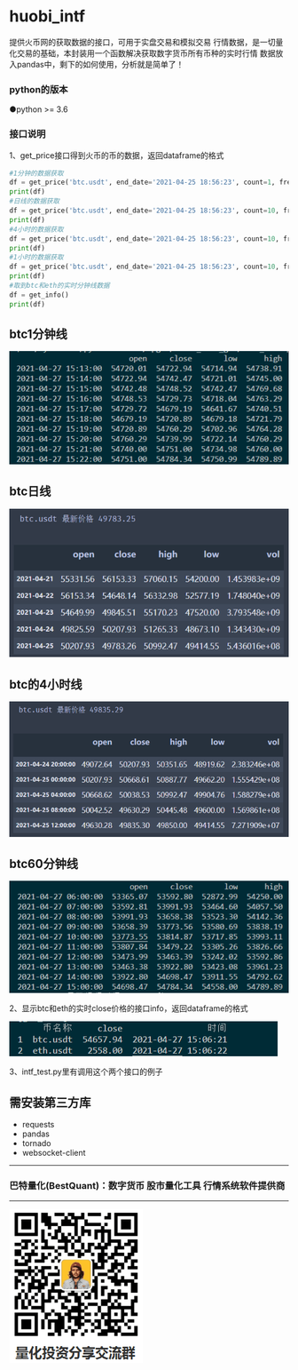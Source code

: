 # huobi_intf

提供火币网的获取数据的接口，可用于实盘交易和模拟交易
行情数据，是一切量化交易的基础，本封装用一个函数解决获取数字货币所有币种的实时行情
数据放入pandas中，剩下的如何使用，分析就是简单了！

### python的版本
●python >= 3.6

### 接口说明
1、get_price接口得到火币的币的数据，返回dataframe的格式

```python
#1分钟的数据获取
df = get_price('btc.usdt', end_date='2021-04-25 18:56:23', count=1, frequency='1m')
print(df)
#日线的数据获取
df = get_price('btc.usdt', end_date='2021-04-25 18:56:23', count=10, frequency='1d')
print(df)
#4小时的数据获取
df = get_price('btc.usdt', end_date='2021-04-25 18:56:23', count=10, frequency='4h')
print(df)
#1小时的数据获取
df = get_price('btc.usdt', end_date='2021-04-25 18:56:23', count=10, frequency='60m')
print(df)
#取到btc和eth的实时分钟线数据
df = get_info()
print(df)
```

## btc1分钟线
![btc1min](/img/btc_1min.png)

## btc日线
![btc日线](/img/btc_1day.png)
 
## btc的4小时线
![btc小时线](/img/btc_4hour.png)

## btc60分钟线
![btc60min](/img/btc_60min.png)

2、显示btc和eth的实时close价格的接口info，返回dataframe的格式

![test](/img/test.png)

3、intf_test.py里有调用这个两个接口的例子

## 需安装第三方库
* requests
* pandas
* tornado
* websocket-client
 

----------------------------------------------------
### 巴特量化(BestQuant)：数字货币 股市量化工具 行情系统软件提供商
----------------------------------------------------

![加入群聊](/img/qrcode.png) 
